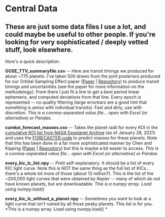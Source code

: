 # Central Data

## These are just some data files I use a lot, and could maybe be useful to other people. If you're looking for very sophisticated / deeply vetted stuff, look elsewhere.

*Here's a quick description:*

**GOSE_TTV_summaryfile.csv** -- Here are transit timings we produced for about ~775 planets. I've taken 500 draws from the joint posteriors produced for our Orbital Sampling Effect paper ([Paper](https://ui.adsabs.harvard.edu/abs/2018AJ....155...36T/abstract) | [Repository](https://github.com/alexteachey/TTV_posteriors)) to produce transit timings and uncertainties (see the paper for more information on the methodology). From there I just fit a line to get a best period linear ephemeris, and computed deviations from that line. Every epoch is represented -- no quality filtering (large errorbars are a good hint that something is amiss with individual transits). Fast and dirty, use with discretion. *This is a comma-separated value file... open with Excel (or alternative) or Pandas.*

**cumkoi_forecast_masses.csv** -- Takes the planet radii for every KOI in the [cumulative KOI list from NASA Exoplanet Archive](https://exoplanetarchive.ipac.caltech.edu/cgi-bin/TblView/nph-tblView?app=ExoTbls&config=cumulative) (as of January 28, 2021) and uses the [FORECASTER code](https://github.com/chenjj2/forecaster) to predict masses for these planets. Note that this has been done in a far more sophisticated manner by Chen and Kipping ([Paper](https://ui.adsabs.harvard.edu/abs/2018MNRAS.473.2753C/abstract) | [Repository](https://github.com/chenjj2/forecasts)) but this is maybe a bit easier to access. *This is a comma-separated value file... open with Excel (or alternative) or Pandas.*

**every_kic_lc_list.npy** -- Prett self-explanatory. It should be a list of every KIC light curve. Note this is *NOT* the same thing as the full list of KICs... there's a whole lot more of those (about 13 million?). This is the list of the ~200,000 light curves that were obtained by *Kepler* -- many of which do not have known planets, but are downloadable. *This is a numpy array. Load using numpy.load()*

**every_kic_lc_without_a_planet.npy** -- Sometimes you want to look at a light curve that isn't ruined by all those pesky planets. This list is for you. *This is a numpy array. Load using numpy.load() *
